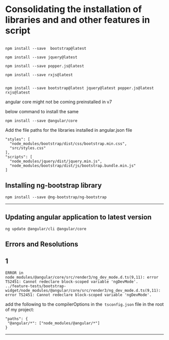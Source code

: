 # Consolidating the installation of libraries and and other features in script

```

npm install --save  bootstrap@latest

npm install --save jquery@latest

npm install --save popper.js@latest

npm install --save rxjs@latest


npm install --save bootstrap@latest jquery@latest popper.js@latest rxjs@latest

```

angular core might not be coming preinstalled in v7

below command to install the same
```
npm install --save @angular/core
```



Add the file paths for the libraries installed in angular.json file

```
"styles": [
  "node_modules/bootstrap/dist/css/bootstrap.min.css",
  "src/styles.css"
],
"scripts": [
  "node_modules/jquery/dist/jquery.min.js",
  "node_modules/bootstrap/dist/js/bootstrap.bundle.min.js"
]
```

## Installing ng-bootstrap library

```
npm install --save @ng-bootstrap/ng-bootstrap
```
----

## Updating angular application to latest version

```
ng update @angular/cli @angular/core

```

## Errors and Resolutions

##  1

```
ERROR in node_modules/@angular/core/src/render3/ng_dev_mode.d.ts(9,11): error TS2451: Cannot redeclare block-scoped variable 'ngDevMode'.
../feature-tests/bootstrap-widget/node_modules/@angular/core/src/render3/ng_dev_mode.d.ts(9,11): error TS2451: Cannot redeclare block-scoped variable 'ngDevMode'.
```
add the following to the compilerOptions in the` tsconfig.json` file in the root of my project:
```
"paths": {
 "@angular/*": ["node_modules/@angular/*"]
}
```









---
